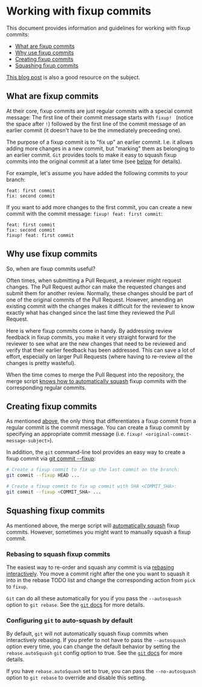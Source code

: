 # Working with fixup commits

This document provides information and guidelines for working with fixup commits:
- [What are fixup commits](#about-fixup-commits)
- [Why use fixup commits](#why-fixup-commits)
- [Creating fixup commits](#create-fixup-commits)
- [Squashing fixup commits](#squash-fixup-commits)

[This blog post](https://thoughtbot.com/blog/autosquashing-git-commits) is also a good resource on the subject.


## <a name="about-fixup-commits"></a> What are fixup commits

At their core, fixup commits are just regular commits with a special commit message:
The first line of their commit message starts with `fixup! ` (notice the space after `!`) followed by the first line of the commit message of an earlier commit (it doesn't have to be the immediately preceeding one).

The purpose of a fixup commit is to "fix up" an earlier commit.
I.e. it allows adding more changes in a new commit, but "marking" them as belonging to an earlier commit.
`Git` provides tools to make it easy to squash fixup commits into the original commit at a later time (see [below](#squash-fixup-commits) for details).

For example, let's assume you have added the following commits to your branch:

```
feat: first commit
fix: second commit
```

If you want to add more changes to the first commit, you can create a new commit with the commit message:
`fixup! feat: first commit`:

```
feat: first commit
fix: second commit
fixup! feat: first commit
```


## <a name="why-fixup-commits"></a> Why use fixup commits

So, when are fixup commits useful?

Often times, when submitting a Pull Request, a reviewer might request changes.
The Pull Request author can make the requested changes and submit them for another review.
Normally, these changes should be part of one of the original commits of the Pull Request.
However, amending an existing commit with the changes makes it difficult for the reviewer to know exactly what has changed since the last time they reviewed the Pull Request.

Here is where fixup commits come in handy.
By addressing review feedback in fixup commits, you make it very straight forward for the reviewer to see what are the new changes that need to be reviewed and verify that their earlier feedback has been addressed.
This can save a lot of effort, especially on larger Pull Requests (where having to re-review _all_ the changes is pretty wasteful).

When the time comes to merge the Pull Request into the repository, the merge script [knows how to automatically squash](../dev-infra/pr/merge/strategies/autosquash-merge.ts) fixup commits with the corresponding regular commits.


## <a name="create-fixup-commits"></a> Creating fixup commits

As mentioned [above](#about-fixup-commits), the only thing that differentiates a fixup commit from a regular commit is the commit message.
You can create a fixup commit by specifying an appropriate commit message (i.e. `fixup! <original-commit-message-subject>`).

In addition, the `git` command-line tool provides an easy way to create a fixup commit via [git commit --fixup](https://git-scm.com/docs/git-commit#Documentation/git-commit.txt---fixupltcommitgt):

```sh
# Create a fixup commit to fix up the last commit on the branch:
git commit --fixup HEAD ...

# Create a fixup commit to fix up commit with SHA <COMMIT_SHA>:
git commit --fixup <COMMIT_SHA> ...
```


## <a name="squash-fixup-commits"></a> Squashing fixup commits

As mentioned above, the merge script will [automatically squash](../dev-infra/pr/merge/strategies/autosquash-merge.ts) fixup commits.
However, sometimes you might want to manually squash a fixup commit.


### Rebasing to squash fixup commits

The easiest way to re-order and squash any commit is via [rebasing interactively](https://git-scm.com/docs/git-rebase#_interactive_mode). You move a commit right after the one you want to squash it into in the rebase TODO list and change the corresponding action from `pick` to `fixup`.

`Git` can do all these automatically for you if you pass the `--autosquash` option to `git rebase`.
See the [`git` docs](https://git-scm.com/docs/git-rebase#Documentation/git-rebase.txt---autosquash) for more details.


### Configuring `git` to auto-squash by default

By default, `git` will not automatically squash fixup commits when interactively rebasing.
If you prefer to not have to pass the `--autosquash` option every time, you can change the default behavior by setting the `rebase.autoSquash` `git` config option to true.
See the [`git` docs](https://git-scm.com/docs/git-rebase#Documentation/git-rebase.txt-rebaseautoSquash) for more details.

If you have `rebase.autoSquash` set to true, you can pass the `--no-autosquash` option to `git rebase` to override and disable this setting.
